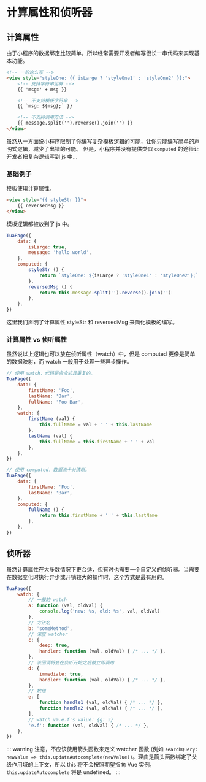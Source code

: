 # 计算属性和侦听器
## 计算属性
由于小程序的数据绑定比较简单，所以经常需要开发者编写很长一串代码来实现基本功能。

```html {2,4,7,10}
<!-- 一般这么写 -->
<view style="styleOne: {{ isLarge ? 'styleOne1' : 'styleOne2' }};">
    <!-- 支持字符串运算 -->
    {{ 'msg:' + msg }}

    <!-- 不支持模板字符串 -->
    {{ `msg: ${msg};` }}

    <!-- 不支持调用方法 -->
    {{ message.split('').reverse().join('') }}
</view>
```

虽然从一方面说小程序限制了你编写复杂模板逻辑的可能，让你只能编写简单的声明式逻辑，减少了出错的可能。 但是，小程序并没有提供类似 `computed` 的途径让开发者把复杂逻辑写到 js 中...

### 基础例子
模板使用计算属性。

```html
<view style="{{ styleStr }}">
    {{ reversedMsg }}
</view>
```

模板逻辑都被放到了 js 中。

```js
TuaPage({
    data: {
        isLarge: true,
        message: 'hello world',
    },
    computed: {
        styleStr () {
            return `styleOne: ${isLarge ? 'styleOne1' : 'styleOne2'};`
        },
        reversedMsg () {
            return this.message.split('').reverse().join('')
        },
    },
})
```

这里我们声明了计算属性 styleStr 和 reversedMsg 来简化模板的编写。

### 计算属性 vs 侦听属性
虽然说以上逻辑也可以放在侦听属性（watch）中，但是 computed 更像是简单的数据映射，而 watch 一般用于处理一些异步操作。

```js
// 使用 watch，代码是命令式且重复的。
TuaPage({
    data: {
        firstName: 'Foo',
        lastName: 'Bar',
        fullName: 'Foo Bar',
    },
    watch: {
        firstName (val) {
            this.fullName = val + ' ' + this.lastName
        },
        lastName (val) {
            this.fullName = this.firstName + ' ' + val
        },
    },
})
```

```js
// 使用 computed，数据流十分清晰。
TuaPage({
    data: {
        firstName: 'Foo',
        lastName: 'Bar',
    },
    computed: {
        fullName () {
            return this.firstName + ' ' + this.lastName
        },
    },
})
```

## 侦听器
虽然计算属性在大多数情况下更合适，但有时也需要一个自定义的侦听器。当需要在数据变化时执行异步或开销较大的操作时，这个方式是最有用的。

```js
TuaPage({
    watch: {
        // 一般的 watch
        a: function (val, oldVal) {
            console.log('new: %s, old: %s', val, oldVal)
        },
        // 方法名
        b: 'someMethod',
        // 深度 watcher
        c: {
            deep: true,
            handler: function (val, oldVal) { /* ... */ },
        },
        // 该回调将会在侦听开始之后被立即调用
        d: {
            immediate: true,
            handler: function (val, oldVal) { /* ... */ },
        },
        // 数组
        e: [
            function handle1 (val, oldVal) { /* ... */ },
            function handle2 (val, oldVal) { /* ... */ },
        ],
        // watch vm.e.f's value: {g: 5}
        'e.f': function (val, oldVal) { /* ... */ },
    },
})
```

::: warning
注意，不应该使用箭头函数来定义 watcher 函数 (例如 `searchQuery: newValue => this.updateAutocomplete(newValue))`。理由是箭头函数绑定了父级作用域的上下文，所以 this 将不会按照期望指向 Vue 实例，`this.updateAutocomplete` 将是 undefined。
:::
